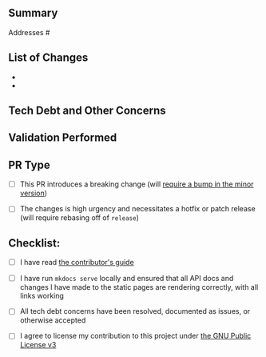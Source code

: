 ## Summary
<!--- One sentence summary of this PR. Can oftentimes just be a matter of linking
      to the issue number --->

Addresses #

## List of Changes
<!--- List out the changes introduced by this PR, permalinking
      (read: with commit hash) to the commit, file or section of code where
      that change was implemented --->

*
*

## Tech Debt and Other Concerns
<!--- Use this section to call out anything in the code (including stuff you
      discovered outside of your contributions!) that you think may cause
      issues either now or further down the road. These will need to be spun
      off into issues before the PR is closed but shouldn't impede you opening
      the PR and starting the review process --->


<!--- Un-comment this section if this is still a work in progress. When doing
      so, please be sure to add (WIP), (Draft) or (DNM) in the PR title and
      open this PR as a draft

## To Do

--->


## Validation Performed
<!--- What did you do to ensure that this change is behaving as intended? This
should start with unit tests, but it's usually a good idea to try running
the code in a real setting. Include screenshots if you'd like, but make sure to
remove any personal information you won't want to share --->

## PR Type
<!--- Check all that apply --->
- [ ] This PR introduces a breaking change (will
  [require a bump in the minor version](https://semver.org/))
- [ ] The changes is high urgency and necessitates a hotfix or patch release
  (will require rebasing off of `release`)


## Checklist:
<!--- Go over all the following points, and put an `x` in all the boxes that apply.
      All bullets in this section are required to be checked off before the PR can
      be merged, but they don't need to be checked off before the PR is opened.
      If you're unsure about any of these, don't hesitate to ask. We're here to help! --->
- [ ] I have read [the contributor's guide](https://openbagtwo.github.io/EnderChest/dev/contrib/)
- [ ] I have run `mkdocs serve` locally and ensured that all API docs and
  changes I have made to the static pages are rendering correctly, with all links
  working
- [ ] All tech debt concerns have been resolved, documented as issues, or otherwise
  accepted
- [ ] I agree to license my contribution to this project under
  [the GNU Public License v3](https://www.gnu.org/licenses/gpl-3.0.en.html)
  <!--- If you wish to use a different compatible license, please edit the above--->


<!--- Adapted from https://github.com/stevemao/github-issue-templates --->
